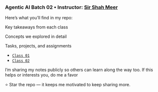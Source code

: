 ### Agentic AI Batch 02 • Instructor: [Sir Shah Meer](https://github.com/shahmeersensei)

Here’s what you’ll find in my repo:

Key takeaways from each class

Concepts we explored in detail

Tasks, projects, and assignments


- [`Class 01`](https://github.com/AzaanUllah-Khan/AGENTIC-AI-NOTES/blob/main/Class%2001/Class%2001)
- [`Class 02`](https://github.com/AzaanUllah-Khan/AGENTIC-AI-NOTES/blob/main/Class%2002/Class%2002.md)

I’m sharing my notes publicly so others can learn along the way too.
If this helps or interests you, do me a favor

⭐ Star the repo — it keeps me motivated to keep sharing more.
